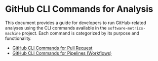 # GitHub CLI Commands for Analysis

This document provides a guide for developers to run GitHub-related analyses using the CLI commands available in the
`software-metrics-machine` project. Each command is categorized by its purpose and functionality.

- [GitHub CLI Commands for Pull Request](./cli-prs.md)
- [GitHub CLI Commands for Pipelines (Workflows)](./cli-workflows.md)
